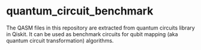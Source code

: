 # quantum_circuit_benchmark

The QASM files in this repository are extracted from quantum circuits library in Qiskit. It can be used as benchmark circuits for qubit mapping (aka quantum circuit transformation) algorithms.
